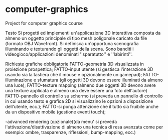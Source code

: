 # computer-graphics
 Project for computer graphics course

Testo
Si progetti ed implementi un'applicazione 3D interattiva composta da almeno un oggetto principale di tipo mesh poligonale caricato da file (formato OBJ Wavefront). Si definisca un'opportuna scenografia illuminando e texturando gli oggetti della scena. Sono banditi i videogioco/applicazioni denominati ''sparatutto'' e ''labirinti''.

Richieste grafiche obbligatorie
FATTO-geometria 3D visualizzata in proiezione prospettica;
FATTO-input utente (si gestisca l'interazione 3D usando sia la tastiera che il mouse e opzionalmente un gamepad);
FATTO-illuminazione e sfumatura (gli oggetti 3D devono essere illuminati da almeno una luce);
FATTO-texture mapping (almeno due oggetti 3D devono avere una texture applicata e almeno una deve essere una foto dell'autore)
FATTO-pannello di controllo su schermo (si preveda un pannello di controllo in cui usando testo e grafica 2D si visualizzino le opzioni a disposizione dell'utente, ecc.);
FATTO-si ponga attenzione che il tutto sia fruibile anche da un dispositivo mobile (gestione eventi touch);



-advanced rendering (opzionale)(da menu' si preveda l'attivazione/disattivazione di almeno una tecnica di resa avanzata come per esempio: ombre, trasparenze, riflessioni, bump-mapping, ecc.) 